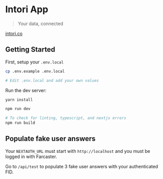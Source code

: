 # Intori App
> Your data, connected

[intori.co](https://www.intori.co/)

## Getting Started

First, setup your `.env.local`

```bash
cp .env.example .env.local

# Edit .env.local and add your own values
```

Run the dev server:

```bash
yarn install

npm run dev

# To check for linting, typescript, and nextjs errors
npm run build
```

## Populate fake user answers

Your `NEXTAUTH_URL` must start with `http://localhost` and you must be logged in with Farcaster.

Go to `/api/test` to populate 3 fake user answers with your authenticated FID.
